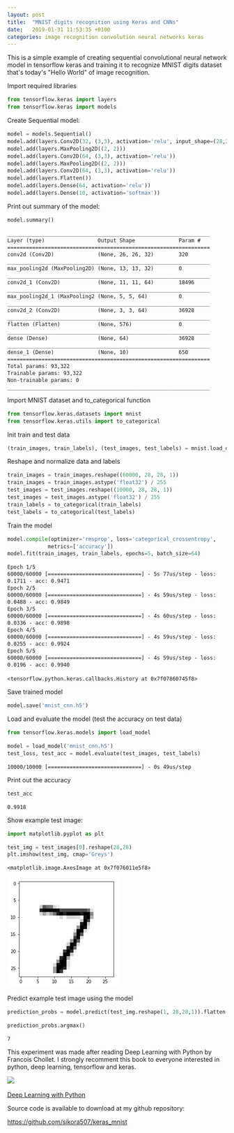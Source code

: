 ```yaml
---
layout: post
title:  "MNIST digits recognition using Keras and CNNs"
date:   2019-01-31 11:53:35 +0100
categories: image recognition convolution neural networks keras
---
```


This is a simple example of creating sequential convolutional neural network model in tensorflow keras and training it to recognize MNIST digits dataset that's today's "Hello World" of image recognition.

Import required libraries


```python
from tensorflow.keras import layers
from tensorflow.keras import models
```

Create Sequential model:


```python
model = models.Sequential()
model.add(layers.Conv2D(32, (3,3), activation='relu', input_shape=(28,28,1)))
model.add(layers.MaxPooling2D((2, 2)))
model.add(layers.Conv2D(64, (3,3), activation='relu'))
model.add(layers.MaxPooling2D((2, 2)))
model.add(layers.Conv2D(64, (3,3), activation='relu'))
model.add(layers.Flatten())
model.add(layers.Dense(64, activation='relu'))
model.add(layers.Dense(10, activation='softmax'))
```

Print out summary of the model:


```python
model.summary()
```

    _________________________________________________________________
    Layer (type)                 Output Shape              Param #   
    =================================================================
    conv2d (Conv2D)              (None, 26, 26, 32)        320       
    _________________________________________________________________
    max_pooling2d (MaxPooling2D) (None, 13, 13, 32)        0         
    _________________________________________________________________
    conv2d_1 (Conv2D)            (None, 11, 11, 64)        18496     
    _________________________________________________________________
    max_pooling2d_1 (MaxPooling2 (None, 5, 5, 64)          0         
    _________________________________________________________________
    conv2d_2 (Conv2D)            (None, 3, 3, 64)          36928     
    _________________________________________________________________
    flatten (Flatten)            (None, 576)               0         
    _________________________________________________________________
    dense (Dense)                (None, 64)                36928     
    _________________________________________________________________
    dense_1 (Dense)              (None, 10)                650       
    =================================================================
    Total params: 93,322
    Trainable params: 93,322
    Non-trainable params: 0
    _________________________________________________________________


Import MNIST dataset and to_categorical function


```python
from tensorflow.keras.datasets import mnist
from tensorflow.keras.utils import to_categorical
```

Init train and test data


```python
(train_images, train_labels), (test_images, test_labels) = mnist.load_data()
```

Reshape and normalize data and labels


```python
train_images = train_images.reshape((60000, 28, 28, 1))
train_images = train_images.astype('float32') / 255
test_images = test_images.reshape((10000, 28, 28, 1))
test_images = test_images.astype('float32') / 255
train_labels = to_categorical(train_labels)
test_labels = to_categorical(test_labels)
```

Train the model


```python
model.compile(optimizer='rmsprop', loss='categorical_crossentropy',
             metrics=['accuracy'])
model.fit(train_images, train_labels, epochs=5, batch_size=64)
```

    Epoch 1/5
    60000/60000 [==============================] - 5s 77us/step - loss: 0.1711 - acc: 0.9471
    Epoch 2/5
    60000/60000 [==============================] - 4s 59us/step - loss: 0.0488 - acc: 0.9849
    Epoch 3/5
    60000/60000 [==============================] - 4s 60us/step - loss: 0.0336 - acc: 0.9898
    Epoch 4/5
    60000/60000 [==============================] - 4s 59us/step - loss: 0.0255 - acc: 0.9924
    Epoch 5/5
    60000/60000 [==============================] - 4s 59us/step - loss: 0.0196 - acc: 0.9940

    <tensorflow.python.keras.callbacks.History at 0x7f07860745f8>



Save trained model


```python
model.save('mnist_cnn.h5')
```

Load and evaluate the model (test the accuracy on test data)


```python
from tensorflow.keras.models import load_model
```


```python
model = load_model('mnist_cnn.h5')
test_loss, test_acc = model.evaluate(test_images, test_labels)
```

    10000/10000 [==============================] - 0s 49us/step


Print out the accuracy


```python
test_acc
```




    0.9918



Show example test image:


```python
import matplotlib.pyplot as plt
```


```python
test_img = test_images[0].reshape(28,28)
plt.imshow(test_img, cmap='Greys')
```




    <matplotlib.image.AxesImage at 0x7f076011e5f8>




![png](/assets/img/outputs/output_24_1.png)


Predict example test image using the model


```python
prediction_probs = model.predict(test_img.reshape(1, 28,28,1)).flatten()
```


```python
prediction_probs.argmax()
```




    7



This experiment was made after reading Deep Learning with Python by Francois Chollet. I strongly recomment this book to everyone interested in python, deep learning, tensorflow and keras.

<a target="_blank"  href="https://www.amazon.com/gp/product/1617294438/ref=as_li_tl?ie=UTF8&camp=1789&creative=9325&creativeASIN=1617294438&linkCode=as2&tag=sikora507-20&linkId=99dea8b6292cc17dfeb589d5514bc37c"><img border="0" src="//ws-na.amazon-adsystem.com/widgets/q?_encoding=UTF8&MarketPlace=US&ASIN=1617294438&ServiceVersion=20070822&ID=AsinImage&WS=1&Format=_SL250_&tag=sikora507-20" ></a><img src="//ir-na.amazon-adsystem.com/e/ir?t=sikora507-20&l=am2&o=1&a=1617294438" width="1" height="1" border="0" alt="" style="border:none !important; margin:0px !important;" />

<a target="_blank" href="https://www.amazon.com/gp/product/1617294438/ref=as_li_tl?ie=UTF8&camp=1789&creative=9325&creativeASIN=1617294438&linkCode=as2&tag=sikora507-20&linkId=7889193ba210dc35fd6c62da47e14df7">Deep Learning with Python</a><img src="//ir-na.amazon-adsystem.com/e/ir?t=sikora507-20&l=am2&o=1&a=1617294438" width="1" height="1" border="0" alt="" style="border:none !important; margin:0px !important;" />

Source code is available to download at my github repository:

<https://github.com/sikora507/keras_mnist>